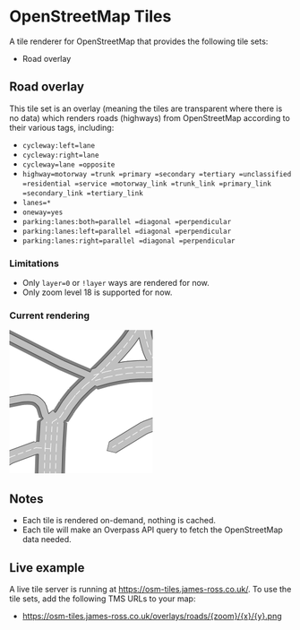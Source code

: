 # OpenStreetMap Tiles

A tile renderer for OpenStreetMap that provides the following tile sets:

- Road overlay

## Road overlay

This tile set is an overlay (meaning the tiles are transparent where there is no data) which renders roads (highways) from OpenStreetMap according to their various tags, including:

- `cycleway:left=lane`
- `cycleway:right=lane`
- `cycleway=lane =opposite`
- `highway=motorway =trunk =primary =secondary =tertiary =unclassified =residential =service =motorway_link =trunk_link =primary_link =secondary_link =tertiary_link`
- `lanes=*`
- `oneway=yes`
- `parking:lanes:both=parallel =diagonal =perpendicular`
- `parking:lanes:left=parallel =diagonal =perpendicular`
- `parking:lanes:right=parallel =diagonal =perpendicular`

### Limitations

- Only `layer=0` or `!layer` ways are rendered for now.
- Only zoom level 18 is supported for now.

### Current rendering

![Example tile](Documentation/example-tile-road-overlay.png)

## Notes

- Each tile is rendered on-demand, nothing is cached.
- Each tile will make an Overpass API query to fetch the OpenStreetMap data needed.

## Live example

A live tile server is running at https://osm-tiles.james-ross.co.uk/. To use the tile sets, add the following TMS URLs to your map:

- https://osm-tiles.james-ross.co.uk/overlays/roads/{zoom}/{x}/{y}.png
